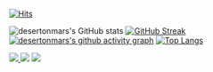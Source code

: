 <!---
desertonmars/desertonmars is a ✨ special ✨ repository because its `README.md` (this file) appears on your GitHub profile.
You can click the Preview link to take a look at your changes.
### 안녕하세요 성장하는 개발자 현우입니다👋
--->

[![Hits](https://hits.seeyoufarm.com/api/count/incr/badge.svg?url=https%3A%2F%2Fgithub.com%2Fdesertonmars)](https://hits.seeyoufarm.com)

<!--
Here are some ideas to get you started:

- 👋 Hi, I’m @desertonmars
- 👀 I’m interested in ...
- 💞️ I’m looking to collaborate on ...
- 🔭 I’m currently working on ...
- 🌱 I’m currently learning ...
- 👯 I’m looking to collaborate on ...
- 🤔 I’m looking for help with ...
- 💬 Ask me about ...
- 📫 How to reach me: ...
- 😄 Pronouns: ...
- ⚡ Fun fact: ...
-->
![desertonmars's GitHub stats](https://github-readme-stats.vercel.app/api?username=desertonmars&show_icons=true&theme=radical&count_private=true)
[![GitHub Streak](https://github-readme-streak-stats.herokuapp.com/?user=desertonmars&theme=radical)](https://git.io/streak-stats)
[![desertonmars's github activity graph](https://activity-graph.herokuapp.com/graph?username=desertonmars&theme=redical)](https://github.com/desertonmars/github-readme-activity-graph)
[![Top Langs](https://github-readme-stats.vercel.app/api/top-langs/?username=desertonmars&layout=compact&theme=radical)](https://github.com/desertonmars/github-readme-stats)
<!-- HTML, CSS, JavaScript -->
<a href="" target="_blank"><img src="https://img.shields.io/badge/HTML-E34F26?style=for-the-badge&logo=HTML5&logoColor=white"></a><a href="" target="_blank"> <img src="https://img.shields.io/badge/CSS-1572B6?style=for-the-badge&logo=CSS3&logoColor=white"></a> <a href="" target="_blank"><img src="https://img.shields.io/badge/JavaScript-F7DF1E?style=for-the-badge&logo=JavaScript&logoColor=white"></a>

<!--
<a href="" target="_blank"><img src="https://img.shields.io/badge/HTML-E34F26?style=for-the-badge&logo=HTML5&logoColor=white"></a>
<a href="" target="_blank"><img src="https://img.shields.io/badge/CSS-1572B6?style=for-the-badge&logo=CSS3&logoColor=white"></a>
<a href="" target="_blank"><img src="https://img.shields.io/badge/JavaScript-F7DF1E?style=for-the-badge&logo=JavaScript&logoColor=white"></a>

<a href="" target="_blank"><img src="https://img.shields.io/badge/Kotlin-0095D5?style=flat-square&logo=Kotlin&logoColor=white"/></a>
<a href="" target="_blank"><img src="https://img.shields.io/badge/Swift-F05138?style=flat-square&logo=Swift&logoColor=white"/></a>

<a href="" target="_blank"><img src="https://img.shields.io/badge/iOS-000000?style=flat-square&logo=iOS&logoColor=white"/></a>
<a href="" target="_blank"><img src="https://img.shields.io/badge/Android-3DDC84?style=flat-square&logo=Android&logoColor=white"/></a>

<a href="" target="_blank"><img src="https://img.shields.io/badge/C-A8B9CC?style=flat-square&logo=C&logoColor=white"/></a>
<a href="" target="_blank"><img src="https://img.shields.io/badge/C++-00599C?style=flat-square&logo=C++&logoColor=white"/></a>
<a href="" target="_blank"><img src="https://img.shields.io/badge/JAVA-007396?style=flat-square&logo=JAVA&logoColor=white"/></a>
<a href="" target="_blank"><img src="https://img.shields.io/badge/Python-3776AB?style=flat-square&logo=Python&logoColor=white"/></a>
<a href="" target="_blank"><img src="https://img.shields.io/badge/Ruby-CC342D?style=flat-square&logo=Ruby&logoColor=white"/></a>

<a href="" target="_blank"><img src="https://img.shields.io/badge/React-61DAFB?style=flat-square&logo=React&logoColor=white"/></a>
<a href="" target="_blank"><img src="https://img.shields.io/badge/Node.js-339933?style=flat-square&logo=Node.js&logoColor=white"/></a>

<a href="" target="_blank"><img src="https://img.shields.io/badge/Django-092E20?style=flat-square&logo=Django&logoColor=white"/></a>
<a href="" target="_blank"><img src="https://img.shields.io/badge/Ruby on Rails-CC342D?style=flat-square&logo=Ruby on Rails&logoColor=white"/></a>
-->

